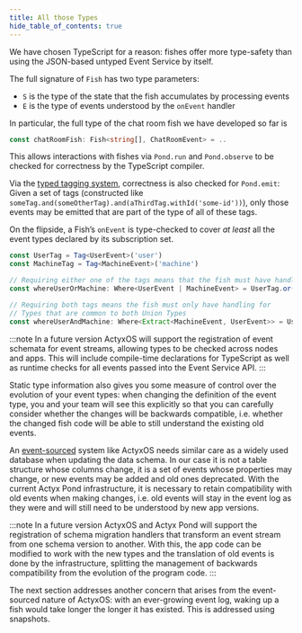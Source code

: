 ```yaml
---
title: All those Types
hide_table_of_contents: true
---
```


We have chosen TypeScript for a reason: fishes offer more type-safety than using the JSON-based untyped Event Service by itself.

The full signature of `Fish` has two type parameters:

- `S` is the type of the state that the fish accumulates by processing events
- `E` is the type of events understood by the `onEvent` handler

In particular, the full type of the chat room fish we have developed so far is

```typescript
const chatRoomFish: Fish<string[], ChatRoomEvent> = ..
```

This allows interactions with fishes via `Pond.run` and `Pond.observe` to be checked for correctness
by the TypeScript compiler.

Via the [typed tagging system](typed-tags), correctness is also checked for `Pond.emit`: Given a set
of tags (constructed like `someTag.and(someOtherTag).and(aThirdTag.withId('some-id'))`), only those
events may be emitted that are part of the type of all of these tags.

On the flipside, a Fish’s `onEvent` is type-checked to cover _at least_ all the event types declared
by its subscription set.
```typescript
const UserTag = Tag<UserEvent>('user')
const MachineTag = Tag<MachineEvent>('machine')

// Requiring either one of the tags means that the fish must have handling for the complete set
const whereUserOrMachine: Where<UserEvent | MachineEvent> = UserTag.or(MachineTag)

// Requiring both tags means the fish must only have handling for
// Types that are common to both Union Types
const whereUserAndMachine: Where<Extract<MachineEvent, UserEvent>> = UserTag.and(MachineTag)
```

:::note
In a future version ActyxOS will support the registration of event schemata for event streams, allowing types to be checked across nodes and apps. This will include compile-time declarations for TypeScript as well as runtime checks for all events passed into the Event Service API.
:::

Static type information also gives you some measure of control over the evolution of your event types:
when changing the definition of the event type, you and your team will see this explicitly so that you can carefully consider whether the changes will be backwards compatible, i.e. whether the changed fish code will be able to still understand the existing old events.

An [event-sourced](https://martinfowler.com/eaaDev/EventSourcing.html) system like ActyxOS needs similar care as a widely used database when updating the data schema.
In our case it is not a table structure whose columns change, it is a set of events whose properties may change, or new events may be added and old ones deprecated.
With the current Actyx Pond infrastructure, it is necessary to retain compatibility with old events when making changes, i.e. old events will stay in the event log as they were and will still need to be understood by new app versions.

:::note
In a future version ActyxOS and Actyx Pond will support the registration of schema migration handlers that transform an event stream from one schema version to another. With this, the app code can be modified to work with the new types and the translation of old events is done by the infrastructure, splitting the management of backwards compatibility from the evolution of the program code.
:::

The next section addresses another concern that arises from the event-sourced nature of ActyxOS:
with an ever-growing event log, waking up a fish would take longer the longer it has existed.
This is addressed using snapshots.

